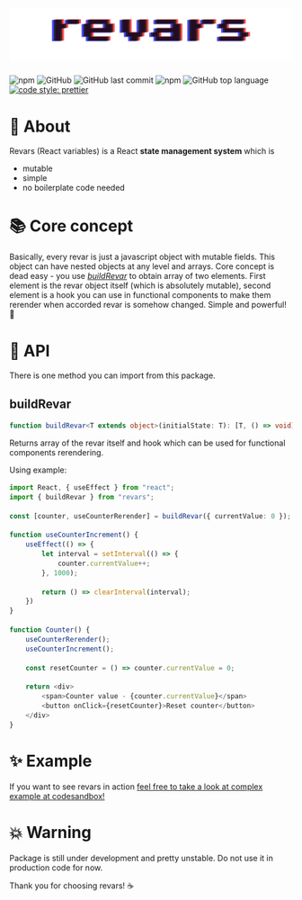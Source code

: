# ![Revars logo](/revars.svg "Logo")
![npm](https://img.shields.io/npm/v/revars)
![GitHub](https://img.shields.io/github/license/alevnyacow/revars)
![GitHub last commit](https://img.shields.io/github/last-commit/alevnyacow/revars)
![npm](https://img.shields.io/npm/dm/revars)
![GitHub top language](https://img.shields.io/github/languages/top/alevnyacow/revars)
[![code style: prettier](https://img.shields.io/badge/code_style-prettier-ff69b4.svg?style=flat-square)](https://github.com/prettier/prettier)

# 💫 About

Revars (React variables) is a React **state management system** which is

- mutable
- simple 
- no boilerplate code needed

# 📚 Core concept

Basically, every revar is just a javascript object with mutable fields. This object can have nested objects at any level and arrays. Core concept is dead easy - you use [*buildRevar*](#create-revar) to obtain array of two elements. First element is the revar object itself (which is absolutely mutable), second element is a hook you can use in functional components to make them rerender when accorded revar is somehow changed. Simple and powerful! 🚀

# 📔 API

There is one method you can import from this package.

## <a id='create-use-revar'></a>**buildRevar**

```ts
function buildRevar<T extends object>(initialState: T): [T, () => void]
```

Returns array of the revar itself and hook which can be used for functional components rerendering.

Using example:

```ts
import React, { useEffect } from "react";
import { buildRevar } from "revars";

const [counter, useCounterRerender] = buildRevar({ currentValue: 0 });

function useCounterIncrement() {
    useEffect(() => {
        let interval = setInterval(() => {
            counter.currentValue++;
        }, 1000);

        return () => clearInterval(interval); 
    })
}

function Counter() {
    useCounterRerender();
    useCounterIncrement();

    const resetCounter = () => counter.currentValue = 0;

    return <div>
        <span>Counter value - {counter.currentValue}</span>
        <button onClick={resetCounter}>Reset counter</button>
    </div>
}
```

# ✨ Example

If you want to see revars in action [feel free to take a look at complex example at codesandbox!](https://codesandbox.io/s/revars-simple-example-kqh0s)

# 💥 Warning

Package is still under development and pretty unstable. Do not use it in production code for now.

Thank you for choosing revars! ☕